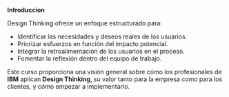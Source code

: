 **Introduccion** 

Design Thinking ofrece un enfoque estructurado para:  

- Identificar las necesidades y deseos reales de los usuarios.  
- Priorizar esfuerzos en función del impacto potencial.  
- Integrar la retroalimentación de los usuarios en el proceso.  
- Fomentar la reflexión dentro del equipo de trabajo.  

Este curso proporciona una visión general sobre cómo los profesionales de **IBM** aplican **Design Thinking**, su valor tanto para la empresa como para los clientes, y cómo empezar a implementarlo.